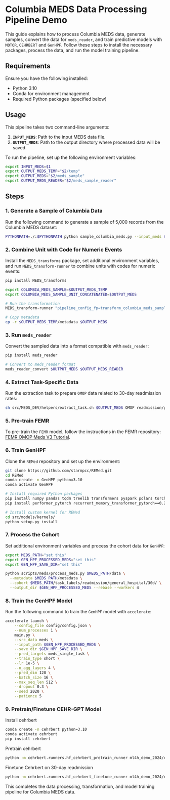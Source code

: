 # Columbia MEDS Data Processing Pipeline Demo

This guide explains how to process Columbia MEDS data, generate samples, convert the data for `meds_reader`, and train predictive models with `MOTOR`, `CEHRBERT` and `GenHPF`. Follow these steps to install the necessary packages, process the data, and run the model training pipeline.

## Requirements
Ensure you have the following installed:
- Python 3.10
- Conda for environment management
- Required Python packages (specified below)

## Usage

This pipeline takes two command-line arguments:
1. **`INPUT_MEDS`**: Path to the input MEDS data file.
2. **`OUTPUT_MEDS`**: Path to the output directory where processed data will be saved.

To run the pipeline, set up the following environment variables:

```bash
export INPUT_MEDS=$1
export OUTPUT_MEDS_TEMP="$2/temp"
export OUTPUT_MEDS="$2/meds_sample"
export OUTPUT_MEDS_READER="$2/meds_sample_reader"
```

## Steps

### 1. Generate a Sample of Columbia Data
Run the following command to generate a sample of 5,000 records from the Columbia MEDS dataset:

```bash
PYTHONPATH=./:$PYTHONPATH python sample_columbia_meds.py --input_meds $INPUT_MEDS --output_meds $OUTPUT_MEDS_TEMP --sample_size 5000
```

### 2. Combine Unit with Code for Numeric Events
Install the `MEDS_transforms` package, set additional environment variables, and run `MEDS_transform-runner` to combine units with codes for numeric events:

```bash
pip install MEDS_transforms

export COLUMBIA_MEDS_SAMPLE=$OUTPUT_MEDS_TEMP
export COLUMBIA_MEDS_SAMPLE_UNIT_CONCATENATED=$OUTPUT_MEDS

# Run the transformation
MEDS_transform-runner "pipeline_config_fp=transform_columbia_meds_sample.yaml"

# Copy metadata
cp -r $OUTPUT_MEDS_TEMP/metadata $OUTPUT_MEDS
```

### 3. Run `meds_reader`
Convert the sampled data into a format compatible with `meds_reader`:

```bash
pip install meds_reader

# Convert to meds_reader format
meds_reader_convert $OUTPUT_MEDS $OUTPUT_MEDS_READER
```

### 4. Extract Task-Specific Data
Run the extraction task to prepare `OMOP` data related to 30-day readmission rates:

```bash
sh src/MEDS_DEV/helpers/extract_task.sh $OUTPUT_MEDS OMOP readmission/general_hospital/30d
```

### 5. Pre-train FEMR
To pre-train the `FEMR` model, follow the instructions in the FEMR repository: [FEMR OMOP Meds V3 Tutorial](https://github.com/ChaoPang/femr/tree/omop_meds_v3_tutorial/src/femr/omop_meds_tutorial).

### 6. Train GenHPF

Clone the `REMed` repository and set up the environment:

```bash
git clone https://github.com/starmpcc/REMed.git
cd REMed
conda create -n GenHPF python=3.10
conda activate GenHPF

# Install required Python packages
pip install numpy pandas tqdm treelib transformers pyspark polars torch
pip install performer_pytorch recurrent_memory_transformer_pytorch==0.2.2 transformers==4.30.1 accelerate==0.20.3

# Install custom kernel for REMed
cd src/models/kernels/
python setup.py install
```

### 7. Process the Cohort
Set additional environment variables and process the cohort data for `GenHPF`:

```bash
export MEDS_PATH="set this"
export GEN_HPF_PROCESSED_MEDS="set this"
export GEN_HPF_SAVE_DIR="set this"

python scripts/meds/process_meds.py $MEDS_PATH/data \
  --metadata $MEDS_PATH/metadata \
  --cohort $MEDS_PATH/task_labels/readmission/general_hospital/30d/ \
  --output_dir $GEN_HPF_PROCESSED_MEDS --rebase --workers 4
```

### 8. Train the GenHPF Model
Run the following command to train the `GenHPF` model with `accelerate`:

```bash
accelerate launch \
    --config_file config/config.json \
    --num_processes 1 \
    main.py \
    --src_data meds \
    --input_path $GEN_HPF_PROCESSED_MEDS \
    --save_dir $GEN_HPF_SAVE_DIR \
    --pred_targets meds_single_task \
    --train_type short \
    --lr 1e-5 \
    --n_agg_layers 4 \
    --pred_dim 128 \
    --batch_size 16 \
    --max_seq_len 512 \
    --dropout 0.3 \
    --seed 2020 \
    --patience 5
```

### 9. Pretrain/Finetune CEHR-GPT Model
Install cehrbert
```bash
conda create -n cehrbert python=3.10
conda activate cehrbert
pip install cehrbert
```
Pretrain cehrbert
```bash
python -m cehrbert.runners.hf_cehrbert_pretrain_runner ml4h_demo_2024/cehrbert/cehrbert_pretrain_config.yml
```
Finetune Cehrbert on 30-day readmission
```bash
python -m cehrbert.runners.hf_cehrbert_finetune_runner ml4h_demo_2024/cehrbert/cehrbert_finetuning_config.yml
```

This completes the data processing, transformation, and model training pipeline for Columbia MEDS data.